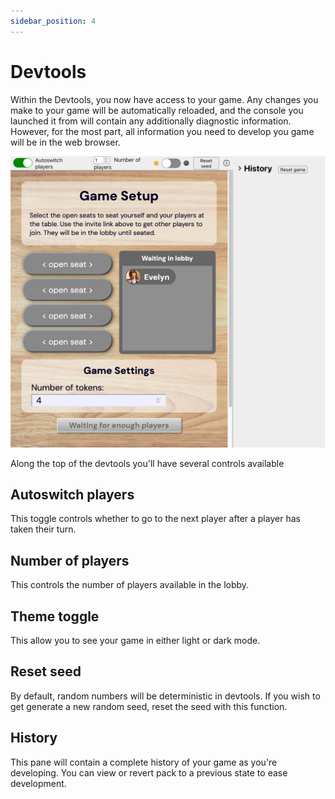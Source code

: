 ```yaml
---
sidebar_position: 4
---
```


# Devtools

Within the Devtools, you now have access to your game. Any changes you make to your game will be automatically reloaded, and the console you launched it from will contain any additionally diagnostic information. However, for the most part, all information you need to develop you game will be in the web browser.

![Devtools](./devtools.png)

Along the top of the devtools you'll have several controls available

## Autoswitch players

This toggle controls whether to go to the next player after a player has taken their turn.

## Number of players

This controls the number of players available in the lobby.

## Theme toggle

This allow you to see your game in either light or dark mode.

## Reset seed

By default, random numbers will be deterministic in devtools. If you wish to get generate a new random seed, reset the seed with this function.

## History

This pane will contain a complete history of your game as you're developing. You can view or revert pack to a previous state to ease development.
